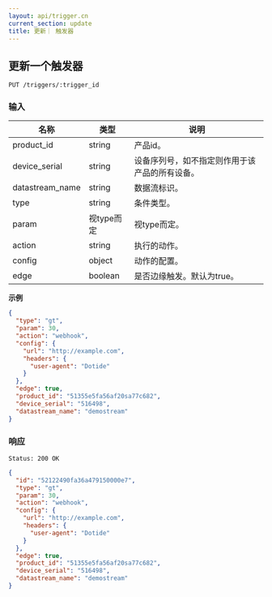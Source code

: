 ```yaml
---
layout: api/trigger.cn
current_section: update
title: 更新｜ 触发器
---
```


## 更新一个触发器

    PUT /triggers/:trigger_id

### 输入

| 名称             | 类型    | 说明 |
| ----------      | ------ | ------------------------- |
| product_id      | string | 产品id。       |
| device_serial   | string | 设备序列号，如不指定则作用于该产品的所有设备。 |
| datastream_name | string | 数据流标识。           |
| type            | string | 条件类型。  |
| param           | 视type而定 | 视type而定。 |
| action          | string | 执行的动作。|
| config          | object | 动作的配置。|
| edge            | boolean| 是否边缘触发。默认为true。|


**示例**

```json
{
  "type": "gt",
  "param": 30,
  "action": "webhook",
  "config": {
    "url": "http://example.com",
    "headers": {
      "user-agent": "Dotide"
    }
  },
  "edge": true,
  "product_id": "51355e5fa56af20sa77c682",
  "device_serial": "516498",
  "datastream_name": "demostream"
}
```
### 响应

    Status: 200 OK

```json
{
  "id": "52122490fa36a479150000e7",
  "type": "gt",
  "param": 30,
  "action": "webhook",
  "config": {
    "url": "http://example.com",
    "headers": {
      "user-agent": "Dotide"
    }
  },
  "edge": true,
  "product_id": "51355e5fa56af20sa77c682",
  "device_serial": "516498",
  "datastream_name": "demostream"
}
```
